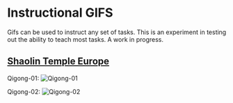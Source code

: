 Instructional GIFS
===================

Gifs can be used to instruct any set of tasks. This is an experiment in testing out the ability to teach most tasks. A work in progress. 

[Shaolin Temple Europe](https://www.youtube.com/@ShaolinTempleEurope 'Shaolin Temple Europe')
-----------------------------------------------------------------------------------------------

Qigong-01:
![Qigong-01](https://github.com/decyphertek-io/instructional_gifs/raw/main/qigong/Shaolin_Qi_Gong_01.gif)

Qigong-02:
![Qigong-02](https://github.com/decyphertek-io/instructional_gifs/raw/main/qigong/Shaolin_Qi_Gong_02.gif)